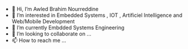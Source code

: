 - 👋 Hi, I’m Awled Brahim Nourreddine
- 👀 I’m interested in Embedded Systems , IOT , Artificiel Intelligence and Web/Mobile Development 
- 🌱 I’m currently Embdded Systems Engineering 
- 💞️ I’m looking to collaborate on ...
- 📫 How to reach me ...

<!---
Nourreddine1920/Nourreddine1920 is a ✨ special ✨ repository because its `README.md` (this file) appears on your GitHub profile.
You can click the Preview link to take a look at your changes.
--->
